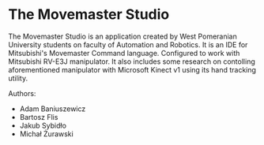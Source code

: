 # The Movemaster Studio
The Movemaster Studio is an application created by West Pomeranian University students on faculty of Automation and Robotics.
It is an IDE for Mitsubishi's Movemaster Command language. Configured to work with Mitsubishi RV-E3J manipulator. 
It also includes some research on contolling aforementioned manipulator with Microsoft Kinect v1 using its hand tracking utility.

Authors:
- Adam Baniuszewicz 
- Bartosz Flis
- Jakub Sybidło
- Michał Żurawski
